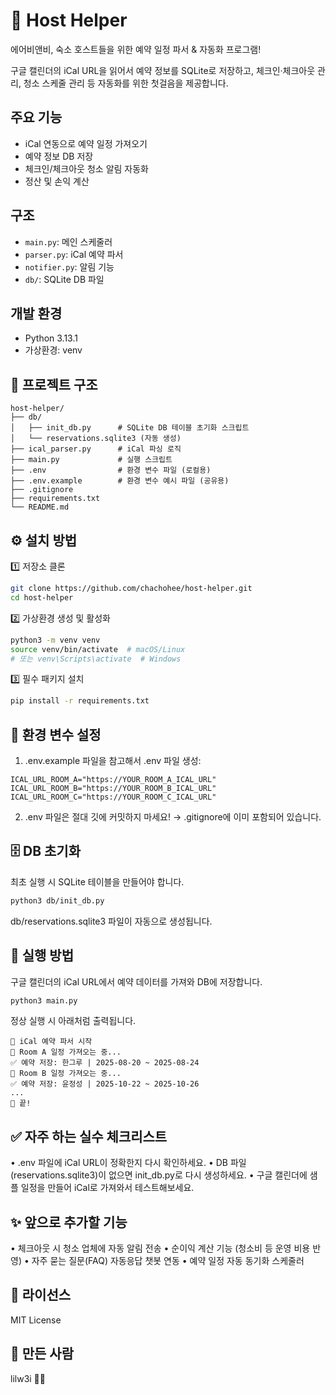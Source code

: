 # 🏡 Host Helper

에어비앤비, 숙소 호스트들을 위한 예약 일정 파서 & 자동화 프로그램!

구글 캘린더의 iCal URL을 읽어서 예약 정보를 SQLite로 저장하고,
체크인·체크아웃 관리, 청소 스케줄 관리 등 자동화를 위한 첫걸음을 제공합니다.

## 주요 기능
- iCal 연동으로 예약 일정 가져오기
- 예약 정보 DB 저장
- 체크인/체크아웃 청소 알림 자동화
- 정산 및 손익 계산

## 구조
- `main.py`: 메인 스케줄러
- `parser.py`: iCal 예약 파서
- `notifier.py`: 알림 기능
- `db/`: SQLite DB 파일

## 개발 환경
- Python 3.13.1
- 가상환경: venv

## 📂 프로젝트 구조

```plaintext
host-helper/
├── db/
│   ├── init_db.py      # SQLite DB 테이블 초기화 스크립트
│   └── reservations.sqlite3 (자동 생성)
├── ical_parser.py      # iCal 파싱 로직
├── main.py             # 실행 스크립트
├── .env                # 환경 변수 파일 (로컬용)
├── .env.example        # 환경 변수 예시 파일 (공유용)
├── .gitignore
├── requirements.txt
└── README.md
```

## ⚙️ 설치 방법

1️⃣ 저장소 클론
```bash
git clone https://github.com/chachohee/host-helper.git
cd host-helper
```

2️⃣ 가상환경 생성 및 활성화

```bash
python3 -m venv venv
source venv/bin/activate  # macOS/Linux
# 또는 venv\Scripts\activate  # Windows
```

3️⃣ 필수 패키지 설치

```bash
pip install -r requirements.txt
```

## 🔑 환경 변수 설정

1. .env.example 파일을 참고해서 .env 파일 생성:

```env
ICAL_URL_ROOM_A="https://YOUR_ROOM_A_ICAL_URL"
ICAL_URL_ROOM_B="https://YOUR_ROOM_B_ICAL_URL"
ICAL_URL_ROOM_C="https://YOUR_ROOM_C_ICAL_URL"
```

2. .env 파일은 절대 깃에 커밋하지 마세요! → .gitignore에 이미 포함되어 있습니다.

## 🗄️ DB 초기화

최초 실행 시 SQLite 테이블을 만들어야 합니다.

```bash
python3 db/init_db.py
```

db/reservations.sqlite3 파일이 자동으로 생성됩니다.

## 🚀 실행 방법

구글 캘린더의 iCal URL에서 예약 데이터를 가져와 DB에 저장합니다.

```bash
python3 main.py
```

정상 실행 시 아래처럼 출력됩니다.

```
🚀 iCal 예약 파서 시작
📅 Room A 일정 가져오는 중...
✅ 예약 저장: 한그루 | 2025-08-20 ~ 2025-08-24
📅 Room B 일정 가져오는 중...
✅ 예약 저장: 윤정성 | 2025-10-22 ~ 2025-10-26
...
🎉 끝!
```

## ✅ 자주 하는 실수 체크리스트

• .env 파일에 iCal URL이 정확한지 다시 확인하세요.
• DB 파일(reservations.sqlite3)이 없으면 init_db.py로 다시 생성하세요.
• 구글 캘린더에 샘플 일정을 만들어 iCal로 가져와서 테스트해보세요.

## ✨ 앞으로 추가할 기능

• 체크아웃 시 청소 업체에 자동 알림 전송
• 순이익 계산 기능 (청소비 등 운영 비용 반영)
• 자주 묻는 질문(FAQ) 자동응답 챗봇 연동
• 예약 일정 자동 동기화 스케줄러

## 🪪 라이선스

MIT License

## 🙌 만든 사람

lilw3i 🐹💕